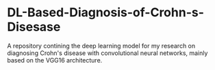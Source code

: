 # DL-Based-Diagnosis-of-Crohn-s-Disesase
A repository contining the deep learning model for my research on diagnosing Crohn's disease with convolutional neural networks, mainly based on the VGG16 architecture.
